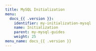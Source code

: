 ```yaml
---
title: MySQL Initialization
menu:
  docs_{{ .version }}:
    identifier: my-initialization-mysql
    name: Initialization
    parent: my-mysql-guides
    weight: 25
menu_name: docs_{{ .version }}
---
```

